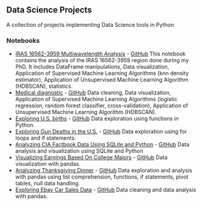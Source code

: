 ## Data Science Projects
A collection of projects implementing Data Science tools in Python


### Notebooks
* [IRAS 16562-3959 Multiwavelength Analysis](http://nbviewer.jupyter.org/github/virginiemontes/Data_Science_Projects/blob/master/Notebooks/IRAS_16562-3959_Multiwavelength_Analysis_of_the_Region.ipynb?flush_cache=true) - [GitHub](https://github.com/virginiemontes/Data_Science_Projects/blob/master/Notebooks/IRAS_16562-3959_Multiwavelength_Analysis_of_the_Region.ipynb)
This notebook contains the analysis of the IRAS 16562-3959 region done during my PhD. It includes DataFrame manipulations, Data visualization, Application of Supervised Machine Learning Algorithms (knn density estimator), Application of Unsupervised Machine Learning Algorithm (HDBSCAN), statistics.
* [Medical diagnostic](http://nbviewer.jupyter.org/github/virginiemontes/Data_Science_Projects/blob/master/Notebooks/Medical_diagnostic.ipynb) - [GitHub](https://github.com/virginiemontes/Data_Science_Projects/blob/master/Notebooks/Medical_diagnostic.ipynb)
Data cleaning, Data visualization, Application of Supervised Machine Learning Algorithms (logistic regression, random forest classifier, cross-validation), Application of Unsupervised Machine Learning Algorithm (HDBSCAN).
* [Exploring U.S. births](http://nbviewer.jupyter.org/github/virginiemontes/Data_Science_Projects/blob/master/Notebooks/Explore_US_Births.ipynb) - [GitHub](https://github.com/virginiemontes/Data_Science_Projects/blob/master/Notebooks/Explore_US_Births.ipynb)
Data exploration using functions in Python.
* [Exploring Gun Deaths in the U.S.](http://nbviewer.jupyter.org/github/virginiemontes/Data_Science_Projects/blob/master/Notebooks/Exploring_Gun_Deaths_in_the_US.ipynb) - [GitHub](https://github.com/virginiemontes/Data_Science_Projects/blob/master/Notebooks/Exploring_Gun_Deaths_in_the_US.ipynb)
Data exploration using for loops and if statements.
* [Analyzing CIA Factbook Data Using SQLite and Python](http://nbviewer.jupyter.org/github/virginiemontes/Data_Science_Projects/blob/master/Notebooks/Analyzing_CIA_Factbook_Data_Using_SQLite_and_Python.ipynb) - [GitHub](https://github.com/virginiemontes/Data_Science_Projects/blob/master/Notebooks/Analyzing_CIA_Factbook_Data_Using_SQLite_and_Python.ipynb)
Data analysis and visualization using SQLite and Python
* [Visualizing Earnings Based On College Majors](http://nbviewer.jupyter.org/github/virginiemontes/Data_Science_Projects/blob/master/Notebooks/Visualizing_Earnings_Based_On_College_Majors.ipynb) - [GitHub](https://github.com/virginiemontes/Data_Science_Projects/blob/master/Notebooks/Visualizing_Earnings_Based_On_College_Majors.ipynb)
Data visualization with pandas.
* [Analyzing Thanksgiving Dinner](http://nbviewer.jupyter.org/github/virginiemontes/Data_Science_Projects/blob/master/Notebooks/Analyzing_Thanksgiving_Dinner.ipynb) - [GitHub](https://github.com/virginiemontes/Data_Science_Projects/blob/master/Notebooks/Analyzing_Thanksgiving_Dinner.ipynb)
Data exploration and analysis with pandas using list comprehension, functions, if statements, pivot tables, null data handling.
* [Exploring Ebay Car Sales Data](http://nbviewer.jupyter.org/github/virginiemontes/Data_Science_Projects/blob/master/Notebooks/Exploring_Ebay_Car_Sales_Data.ipynb) - [GitHub](https://github.com/virginiemontes/Data_Science_Projects/blob/master/Notebooks/Exploring_Ebay_Car_Sales_Data.ipynb)
Data cleaning and data analysis with pandas.
